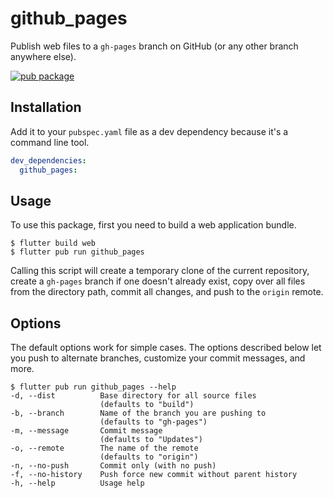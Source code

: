 # github_pages

Publish web files to a `gh-pages` branch on GitHub (or any other branch anywhere else).

[![pub package](https://img.shields.io/pub/v/github_pages.svg)](https://pub.dartlang.org/packages/github_pages)

## Installation

Add it to your `pubspec.yaml` file as a dev dependency because it's a command line tool.

```yaml
dev_dependencies:
  github_pages:
```

## Usage

To use this package, first you need to build a web application bundle.

```
$ flutter build web
$ flutter pub run github_pages
```

Calling this script will create a temporary clone of the current repository, create a `gh-pages` branch if one doesn't already exist, copy over all files from the directory path, commit all changes, and push to the `origin` remote.

## Options

The default options work for simple cases. The options described below let you push to alternate branches, customize your commit messages, and more.

```console
$ flutter pub run github_pages --help
-d, --dist          Base directory for all source files
                    (defaults to "build")
-b, --branch        Name of the branch you are pushing to
                    (defaults to "gh-pages")
-m, --message       Commit message
                    (defaults to "Updates")
-o, --remote        The name of the remote
                    (defaults to "origin")
-n, --no-push       Commit only (with no push)
-f, --no-history    Push force new commit without parent history
-h, --help          Usage help
```
